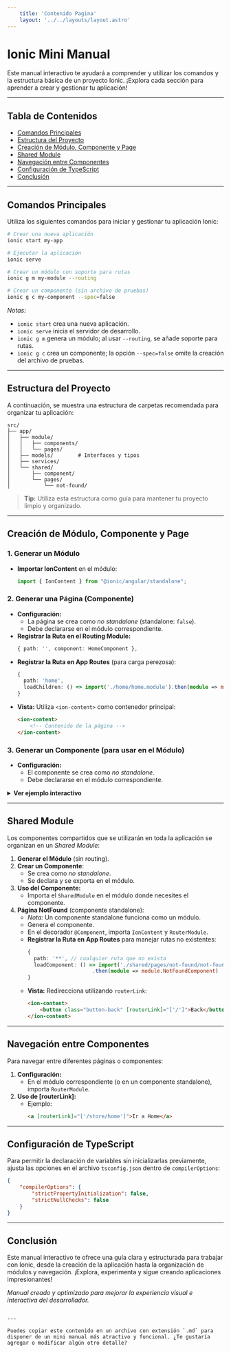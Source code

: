 ```yaml
---
    title: 'Contenido Pagina'
    layout: '../../layouts/layout.astro'
---
```


# Ionic Mini Manual

Este manual interactivo te ayudará a comprender y utilizar los comandos y la estructura básica de un proyecto Ionic. ¡Explora cada sección para aprender a crear y gestionar tu aplicación!

---

## Tabla de Contenidos

-   [Comandos Principales](#comandos-principales)
-   [Estructura del Proyecto](#estructura-del-proyecto)
-   [Creación de Módulo, Componente y Page](#creación-de-módulo-componente-y-page)
-   [Shared Module](#shared-module)
-   [Navegación entre Componentes](#navegación-entre-componentes)
-   [Configuración de TypeScript](#configuración-de-typescript)
-   [Conclusión](#conclusión)

---

## Comandos Principales

Utiliza los siguientes comandos para iniciar y gestionar tu aplicación Ionic:

```bash
# Crear una nueva aplicación
ionic start my-app

# Ejecutar la aplicación
ionic serve

# Crear un módulo con soporte para rutas
ionic g m my-module --routing

# Crear un componente (sin archivo de pruebas)
ionic g c my-component --spec=false
```

_Notas:_

-   `ionic start` crea una nueva aplicación.
-   `ionic serve` inicia el servidor de desarrollo.
-   `ionic g m` genera un módulo; al usar `--routing`, se añade soporte para rutas.
-   `ionic g c` crea un componente; la opción `--spec=false` omite la creación del archivo de pruebas.

---

## Estructura del Proyecto

A continuación, se muestra una estructura de carpetas recomendada para organizar tu aplicación:

```
src/
├── app/
│   ├── module/
│   │   ├── components/
│   │   └── pages/
│   ├── models/        # Interfaces y tipos
│   ├── services/
│   └── shared/
│       ├── component/
│       └── pages/
│           └── not-found/
```

> **Tip:** Utiliza esta estructura como guía para mantener tu proyecto limpio y organizado.

---

## Creación de Módulo, Componente y Page

### 1. Generar un Módulo

-   **Importar IonContent** en el módulo:
    ```typescript
    import { IonContent } from "@ionic/angular/standalone";
    ```

### 2. Generar una Página (Componente)

-   **Configuración:**
    -   La página se crea como _no standalone_ (standalone: `false`).
    -   Debe declararse en el módulo correspondiente.
-   **Registrar la Ruta en el Routing Module:**
    ```typescript
    { path: '', component: HomeComponent },
    ```
-   **Registrar la Ruta en App Routes** (para carga perezosa):
    ```typescript
    {
      path: 'home',
      loadChildren: () => import('./home/home.module').then(module => module.HomeModule),
    }
    ```
-   **Vista:** Utiliza `<ion-content>` como contenedor principal:
    ```html
    <ion-content>
    	<!-- Contenido de la página -->
    </ion-content>
    ```

### 3. Generar un Componente (para usar en el Módulo)

-   **Configuración:**
    -   El componente se crea como _no standalone_.
    -   Debe declararse en el módulo correspondiente.

<details>
  <summary><strong>Ver ejemplo interactivo</strong></summary>

![Ejemplo de Componente](https://via.placeholder.com/300?text=Ejemplo+de+Componente)

</details>

---

## Shared Module

Los componentes compartidos que se utilizarán en toda la aplicación se organizan en un _Shared Module_:

1. **Generar el Módulo** (sin routing).
2. **Crear un Componente**:
    - Se crea como _no standalone_.
    - Se declara y se exporta en el módulo.
3. **Uso del Componente:**
    - Importa el `SharedModule` en el módulo donde necesites el componente.
4. **Página NotFound** (componente standalone):
    - _Nota:_ Un componente standalone funciona como un módulo.
    - Genera el componente.
    - En el decorador `@Component`, importa `IonContent` y `RouterModule`.
    - **Registrar la Ruta en App Routes** para manejar rutas no existentes:
        ```typescript
        {
          path: '**', // cualquier ruta que no exista
          loadComponent: () => import('./shared/pages/not-found/not-found.component')
                             .then(module => module.NotFoundComponent)
        }
        ```
    - **Vista:** Redirecciona utilizando `routerLink`:
        ```html
        <ion-content>
        	<button class="button-back" [routerLink]="['/']">Back</button>
        </ion-content>
        ```

---

## Navegación entre Componentes

Para navegar entre diferentes páginas o componentes:

1. **Configuración:**
    - En el módulo correspondiente (o en un componente standalone), importa `RouterModule`.
2. **Uso de [routerLink]:**
    - Ejemplo:
        ```html
        <a [routerLink]="['/store/home']">Ir a Home</a>
        ```

---

## Configuración de TypeScript

Para permitir la declaración de variables sin inicializarlas previamente, ajusta las opciones en el archivo `tsconfig.json` dentro de `compilerOptions`:

```json
{
	"compilerOptions": {
		"strictPropertyInitialization": false,
		"strictNullChecks": false
	}
}
```

---

## Conclusión

Este manual interactivo te ofrece una guía clara y estructurada para trabajar con Ionic, desde la creación de la aplicación hasta la organización de módulos y navegación. ¡Explora, experimenta y sigue creando aplicaciones impresionantes!

_Manual creado y optimizado para mejorar la experiencia visual e interactiva del desarrollador._

```

---

Puedes copiar este contenido en un archivo con extensión `.md` para disponer de un mini manual más atractivo y funcional. ¿Te gustaría agregar o modificar algún otro detalle?
```

